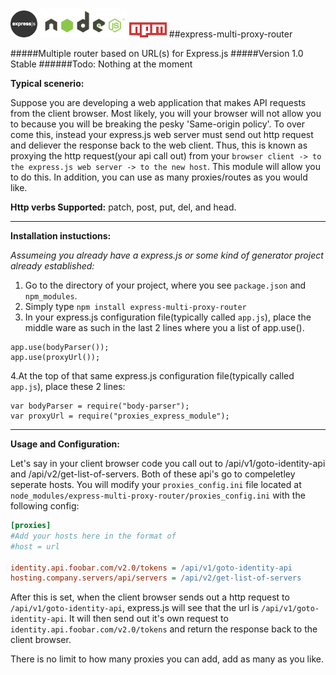 ![alt text](https://raw.githubusercontent.com/dman777/icons/master/express.jpg)        ![alt text](https://raw.githubusercontent.com/dman777/icons/master/node.jpg)        ![alt text](https://raw.githubusercontent.com/dman777/icons/master/npm.jpg)
##express-multi-proxy-router

#####Multiple router based on URL(s) for Express.js
#####Version 1.0 Stable
######Todo: Nothing at the moment

**Typical scenerio:**

Suppose you are developing a web application that makes API requests from the client browser. Most likely, you will your browser will not allow you to because you will be breaking the pesky 'Same-origin policy'. To over come this, instead your express.js web server must send out http request and deliever the response back to the web client. Thus, this is known as proxying the http request(your api call out) from your `browser client -> to the express.js web server -> to the new host`. This module will allow you to do this. In addition, you can use as many proxies/routes as you would like.

**Http verbs Supported:**
patch, post, put, del, and head.

---
**Installation instuctions:**

*Assumeing you already have a express.js or some kind of generator project already established:*

1. Go to the directory of your project, where you see `package.json` and `npm_modules`.
2. Simply type `npm install express-multi-proxy-router`
3. In your express.js configuration file(typically called `app.js`), place the middle ware as such in the last 2 lines where you a list of app.use().
```
app.use(bodyParser());
app.use(proxyUrl());
``` 
4.At the top of that same express.js configuration file(typically called `app.js`), place these 2 lines:
```
var bodyParser = require("body-parser");
var proxyUrl = require("proxies_express_module"); 
```
---
**Usage and Configuration:**

Let's say in your client browser code you call out to /api/v1/goto-identity-api and /api/v2/get-list-of-servers. Both of these api's go to compeletley seperate hosts. You will modify your `proxies_config.ini` file located at `node_modules/express-multi-proxy-router/proxies_config.ini` with the following config:

```ini
[proxies]
#Add your hosts here in the format of 
#host = url

identity.api.foobar.com/v2.0/tokens = /api/v1/goto-identity-api
hosting.company.servers/api/servers = /api/v2/get-list-of-servers
```
After this is set, when the client browser sends out a http request to `/api/v1/goto-identity-api`, express.js will see that the url is `/api/v1/goto-identity-api`. It will then send out it's own request to `identity.api.foobar.com/v2.0/tokens` and return the response back to the client browser. 

There is no limit to how many proxies you can add, add as many as you like.


